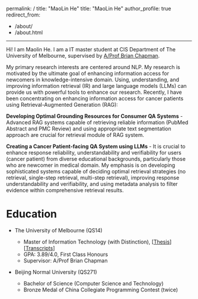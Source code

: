 permalink: /
title: "MaoLin He"
title: "MaoLin He"
author_profile: true
redirect_from: 
  - /about/
  - /about.html
---

Hi! I am Maolin He. I am a IT master student at CIS Department of The University of Melbourne, supervised by [A/Prof Brian Chapman](https://findanexpert.unimelb.edu.au/profile/869156-brian-chapman).

My primary research interests are centered around NLP. My research is motivated by the ultimate goal of enhancing information access for newcomers in knowledge-intensive domain. Using, understanding, and improving information retrieval (IR) and large language models (LLMs) can provide us with powerful tools to enhance our research. Recently, I have been concentrating on enhancing information access for cancer patients using Retrieval-Augmented Generation (RAG):

**Developing Optimal Grounding Resources for Consumer QA Systems** - Advanced RAG systems capable of retrieving reliable information (PubMed Abstract and PMC Review) and using appropriate text segmentation approach are crucial for retrieval module of RAG system.

**Creating a Cancer Patient-facing QA System using LLMs** - It is crucial to enhance response reliability, understandability and verifiability for users (cancer patient) from diverse educational backgrounds, particularly those who are newcomer in medical domain. My emphasis is on developing sophisticated systems capable of deciding optimal retrieval strategies (no retrieval, single-step retrieval, multi-step retrieval), improving response understandability and verifiability, and using metadata analysis to filter evidence within comprehensive retrieval results.

Education
======
* The University of Melbourne (QS14)
  * Master of Information Technology (with Distinction), [[Thesis](https://github.com/rinmy23/rinmy23.github.io/blob/master/files/paper1.pdf)][[Transcripts](https://github.com/rinmy23/rinmy23.github.io/blob/master/files/paper2.pdf)]
  * GPA: 3.89/4.0, First Class Honours
  * Supervisor: A/Prof Brian Chapman

* Beijing Normal University (QS271)
  * Bachelor of Science (Computer Science and Technology)
  * Bronze Medal of China Collegiate Programming Contest (twice)










